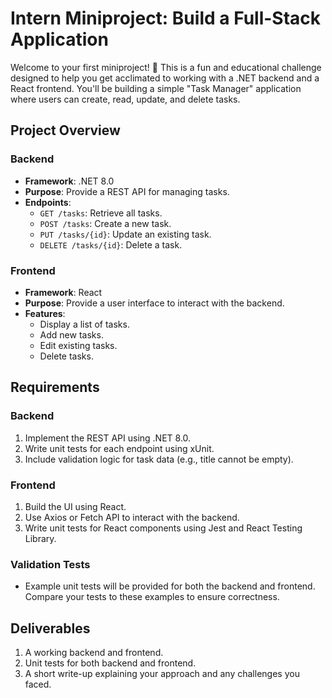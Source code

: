 
# Intern Miniproject: Build a Full-Stack Application

Welcome to your first miniproject! 🎉 This is a fun and educational challenge designed to help you get acclimated to working with a .NET backend and a React frontend. You'll be building a simple "Task Manager" application where users can create, read, update, and delete tasks.

## Project Overview

### Backend
- **Framework**: .NET 8.0
- **Purpose**: Provide a REST API for managing tasks.
- **Endpoints**:
  - `GET /tasks`: Retrieve all tasks.
  - `POST /tasks`: Create a new task.
  - `PUT /tasks/{id}`: Update an existing task.
  - `DELETE /tasks/{id}`: Delete a task.

### Frontend
- **Framework**: React
- **Purpose**: Provide a user interface to interact with the backend.
- **Features**:
  - Display a list of tasks.
  - Add new tasks.
  - Edit existing tasks.
  - Delete tasks.

## Requirements

### Backend
1. Implement the REST API using .NET 8.0.
2. Write unit tests for each endpoint using xUnit.
3. Include validation logic for task data (e.g., title cannot be empty).

### Frontend
1. Build the UI using React.
2. Use Axios or Fetch API to interact with the backend.
3. Write unit tests for React components using Jest and React Testing Library.

### Validation Tests
- Example unit tests will be provided for both the backend and frontend. Compare your tests to these examples to ensure correctness.


## Deliverables
1. A working backend and frontend.
2. Unit tests for both backend and frontend.
3. A short write-up explaining your approach and any challenges you faced.

